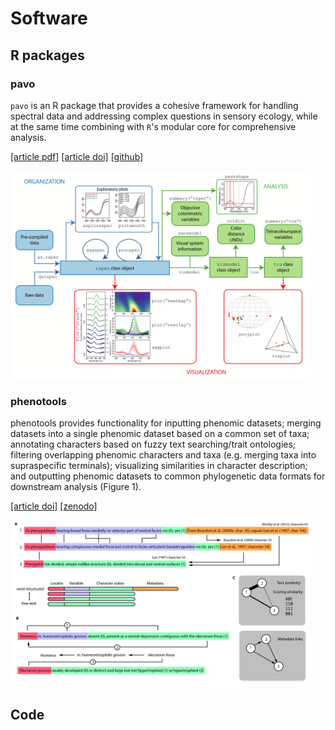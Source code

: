 # Software

## R packages

### pavo

`pavo` is an R package that provides a cohesive framework for handling spectral data and addressing complex questions in sensory ecology, while at the same time combining with `R`'s modular core for comprehensive analysis.

[[article pdf]](https://besjournals.onlinelibrary.wiley.com/doi/pdfdirect/10.1111/2041-210X.12069)
[[article doi]](https://doi.org/10.1111/2041-210X.12069)
[[github]](https://github.com/rmaia/pavo)

<img src="/img/pavo-workflow.png" style="margin: 0 auto" width="480">

### phenotools

phenotools provides functionality for inputting phenomic datasets; merging datasets into a single phenomic dataset based on a common set of taxa; annotating characters based on fuzzy text searching/trait ontologies; filtering overlapping phenomic characters and taxa (e.g. merging taxa into supraspecific terminals); visualizing similarities in character description; and outputting phenomic datasets to common phylogenetic data formats for downstream analysis (Figure 1).

[[article doi]](https://doi.org/10.1111/2041-210X.13217)
[[zenodo]](https://zenodo.org/record/2654974)

<img src="/img/phenotools-matching.jpg" style="margin: 0 auto" width="480">

## Code

